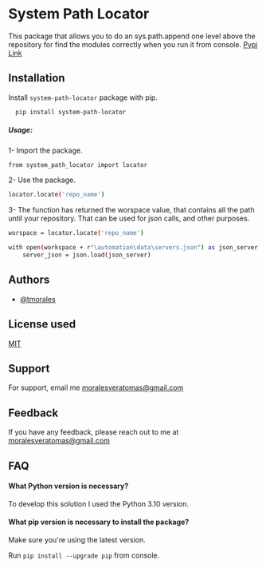 
# System Path Locator

This package that allows you to do an sys.path.append one level above the repository for find the modules correctly when you run it from console.
[Pypi Link](https://pypi.org/project/system-path-locator/0.0.0/)
## Installation

Install ```system-path-locator``` package with pip.


```bash
  pip install system-path-locator
```
##### Usage:
1- Import the package.
```sh
from system_path_locator import locator
```
2- Use the package.
```sh
locator.locate('repo_name')
```

3- The function has returned the worspace value, that contains all the path until your repository.
That can be used for json calls, and other purposes.
```sh
worspace = locator.locate('repo_name')
```
```sh
with open(workspace + r"\automation\data\servers.json") as json_server:
    server_json = json.load(json_server)
```

## Authors

- [@tmorales](https://github.com/moralesveratom)

## License used

[MIT](https://choosealicense.com/licenses/mit/)


## Support

For support, email me moralesveratomas@gmail.com


## Feedback

If you have any feedback, please reach out to me at moralesveratomas@gmail.com


## FAQ

#### What Python version is necessary?

To develop this solution I used the Python 3.10 version.

#### What pip version is necessary to install the package?

Make sure you're using the latest version.

Run ```pip install --upgrade pip``` from console.

